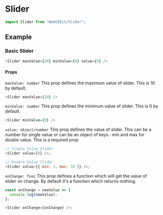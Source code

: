 # Slider

```js
import Slider from "WebUIKit/Slider";
```

<!-- STORY -->

<!-- PROPS -->

## Example

### Basic Slider

```js
<Slider maxValue={20} minValue={0} value={0} />
```

#### Props

`maxValue: number` This prop defines the maximum value of slider. This is 10 by default.

```js
<Slider maxValue={20} />
```

`minValue: number` This prop defines the minimum value of slider. This is 0 by default.

```js
<Slider minValue={0} />
```

`value: object/number` This prop defines the value of slider. This can be a number for single value or can be an object of keys : min and max for double value. This is a required prop

```js
// Single Value Slider
<Slider value={0} />;

// Double Value Slider
<Slider value={{ min: 3, max: 10 }} />;
```

`onChange: func` This prop defines a function which will get the value of slider on change. By default it's a function which returns nothing.

```js
const onChange = newValue => {
  console.log(newValue);
};

<Slider onChange={onChange} />;
```
